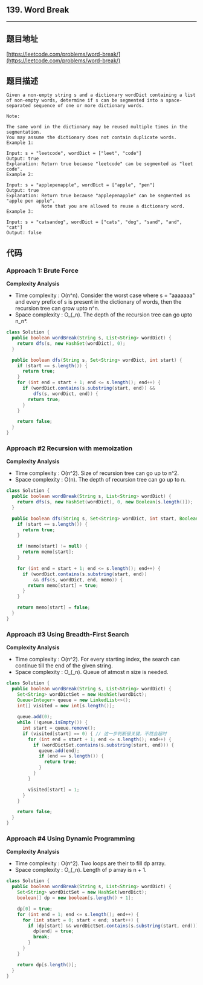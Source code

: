 ## 139. Word Break

----
## 题目地址

[https://leetcode.com/problems/word-break/](https://leetcode.com/problems/word-break/)

## 题目描述

```text
Given a non-empty string s and a dictionary wordDict containing a list of non-empty words, determine if s can be segmented into a space-separated sequence of one or more dictionary words.

Note:

The same word in the dictionary may be reused multiple times in the segmentation.
You may assume the dictionary does not contain duplicate words.
Example 1:

Input: s = "leetcode", wordDict = ["leet", "code"]
Output: true
Explanation: Return true because "leetcode" can be segmented as "leet code".
Example 2:

Input: s = "applepenapple", wordDict = ["apple", "pen"]
Output: true
Explanation: Return true because "applepenapple" can be segmented as "apple pen apple".
             Note that you are allowed to reuse a dictionary word.
Example 3:

Input: s = "catsandog", wordDict = ["cats", "dog", "sand", "and", "cat"]
Output: false
```

## 代码

### Approach 1: Brute Force

**Complexity Analysis**

* Time complexity : O\(n^n\). Consider the worst case where s = "aaaaaaa" and every prefix of s is present in the dictionary of words, then the recursion tree can grow upto n^n.
* Space complexity : O_\(_n). The depth of the recursion tree can go upto n_n\*.

```java
class Solution {
  public boolean wordBreak(String s, List<String> wordDict) {
    return dfs(s, new HashSet(wordDict), 0);
  }

  public boolean dfs(String s, Set<String> wordDict, int start) {
    if (start == s.length()) {
      return true;
    }
    for (int end = start + 1; end <= s.length(); end++) {
      if (wordDict.contains(s.substring(start, end)) && 
          dfs(s, wordDict, end)) {
        return true;
      }
    }

    return false;
  }
}
```

### Approach \#2 Recursion with memoization

**Complexity Analysis**

- Time complexity : O(n^2). Size of recursion tree can go up to n^2.
- Space complexity : O(n). The depth of recursion tree can go up to n.

```java
class Solution {
  public boolean wordBreak(String s, List<String> wordDict) {
    return dfs(s, new HashSet(wordDict), 0, new Boolean[s.length()]);
  }

  public boolean dfs(String s, Set<String> wordDict, int start, Boolean[] memo) {
    if (start == s.length()) {
      return true;
    }

    if (memo[start] != null) {
      return memo[start];
    }

    for (int end = start + 1; end <= s.length(); end++) {
      if (wordDict.contains(s.substring(start, end)) 
          && dfs(s, wordDict, end, memo)) {
        return memo[start] = true;
      }
    }

    return memo[start] = false;
  }
}
```

### Approach \#3 Using Breadth-First Search

**Complexity Analysis**

* Time complexity : O\(n^2\). For every starting index, the search can continue till the end of the given string.
* Space complexity : O_\(_n\). Queue of atmost n size is needed.

```java
class Solution {
  public boolean wordBreak(String s, List<String> wordDict) {
    Set<String> wordDictSet = new HashSet(wordDict);
    Queue<Integer> queue = new LinkedList<>();
    int[] visited = new int[s.length()];
    
    queue.add(0);
    while (!queue.isEmpty()) {
      int start = queue.remove();
      if (visited[start] == 0) { // 这一步判断很关键，不然会超时
        for (int end = start + 1; end <= s.length(); end++) {
          if (wordDictSet.contains(s.substring(start, end))) {
            queue.add(end);
            if (end == s.length()) {
              return true;
            }
          }
        }

        visited[start] = 1;
      }
    }

    return false;
  }
}
```

### Approach \#4 Using Dynamic Programming

**Complexity Analysis**

* Time complexity : O\(n^2\). Two loops are their to fill dp array.
* Space complexity : O_\(_n\). Length of p array is n + 1.

```java
class Solution {
  public boolean wordBreak(String s, List<String> wordDict) {
    Set<String> wordDictSet = new HashSet(wordDict);
    boolean[] dp = new boolean[s.length() + 1];

    dp[0] = true;
    for (int end = 1; end <= s.length(); end++) {
      for (int start = 0; start < end; start++) {
        if (dp[start] && wordDictSet.contains(s.substring(start, end))) {
          dp[end] = true;
          break;
        }
      }
    }

    return dp[s.length()];
  }
}
```

